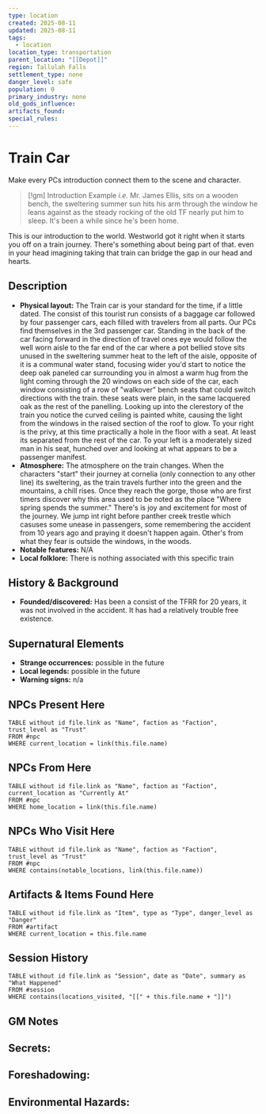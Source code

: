 ```yaml
---
type: location
created: 2025-08-11
updated: 2025-08-11
tags:
  - location
location_type: transportation
parent_location: "[[Depot]]"
region: Tallulah Falls
settlement_type: none
danger_level: safe
population: 0
primary_industry: none
old_gods_influence: 
artifacts_found: 
special_rules:
---
```


# Train Car
  Make every PCs introduction connect them to the scene and character. 
  
 >[!gm] Introduction Example
 >*i.e.* Mr. James Ellis, sits on a wooden bench, the sweltering summer sun hits his arm through the window he leans against as the steady rocking of the old TF nearly put him to sleep. It's been a while since he's been home.
  
  This is our introduction to the world. Westworld got it right when it starts you off on a train journey. There's something about being part of that. even in your head imagining taking that train can bridge the gap in our head and hearts. 

## Description
- **Physical layout:** The Train car is your standard for the time, if a little dated. The consist of this tourist run consists of a baggage car followed by four passenger cars, each filled with travelers from all parts. Our PCs find themselves in the 3rd passenger car. Standing in the back of the car facing forward in the direction of travel ones eye would follow the well worn aisle to the far end of the car where a pot bellied stove sits unused in the sweltering summer heat to the left of the aisle, opposite of it is a communal water stand, focusing wider you'd start to notice the deep oak paneled car surrounding you in almost a warm hug from the light coming through the 20 windows on each side of the car, each window consisting of a row of "walkover" bench seats that could switch directions with the train. these seats were plain, in the same lacquered oak as the rest of the panelling. Looking up into the clerestory of the train you notice the curved ceiling is painted white, causing the light from the windows in the raised section of the roof to glow. To your right is the privy, at this time practically a hole in the floor with a seat. At least its separated from the rest of the car. To your left is a moderately sized man in his seat, hunched over and looking at what appears to be a passenger manifest.
- **Atmosphere:** The atmosphere on the train changes. When the characters "start" their journey at cornelia (only connection to any other line) its sweltering, as the train travels further into the green and the mountains, a chill rises. Once they reach the gorge, those who are first timers discover why this area used to be noted as the place "Where spring spends the summer." There's is joy and excitement for most of the journey. We jump int right before panther creek trestle which casuses some unease in passengers, some remembering the accident from 10 years ago and praying it doesn't happen again. Other's from what they fear is outside the windows, in the woods.
- **Notable features:** N/A
- **Local folklore:** There is nothing associated with this specific train

## History & Background
- **Founded/discovered:** Has been a consist of the TFRR for 20 years, it was not involved in the accident. It has had a relatively trouble free existence.

## Supernatural Elements
- **Strange occurrences:** possible in the future
- **Local legends:** possible in the future
- **Warning signs:** n/a

## NPCs Present Here
```dataview
TABLE without id file.link as "Name", faction as "Faction", trust_level as "Trust"
FROM #npc
WHERE current_location = link(this.file.name)
```

## NPCs From Here
```dataview
TABLE without id file.link as "Name", faction as "Faction", current_location as "Currently At"
FROM #npc
WHERE home_location = link(this.file.name)
```

## NPCs Who Visit Here
```dataview
TABLE without id file.link as "Name", faction as "Faction", trust_level as "Trust"
FROM #npc
WHERE contains(notable_locations, link(this.file.name))
```

## Artifacts & Items Found Here
```dataview
TABLE without id file.link as "Item", type as "Type", danger_level as "Danger"
FROM #artifact
WHERE current_location = this.file.name
```

## Session History
```dataview
TABLE without id file.link as "Session", date as "Date", summary as "What Happened"
FROM #session
WHERE contains(locations_visited, "[[" + this.file.name + "]]")
```


## GM Notes
**Secrets:**
- 

**Foreshadowing:**
- 

**Environmental Hazards:**
- 

